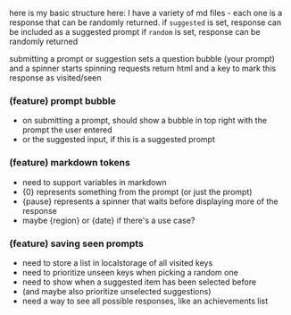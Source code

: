 here is my basic structure here:
I have a variety of md files - each one is a response that can be randomly returned.
if `suggested` is set, response can be included as a suggested prompt
if `random` is set, response can be randomly returned

submitting a prompt or suggestion sets a question bubble (your prompt) and a spinner starts spinning
requests return html and a key to mark this response as visited/seen


### (feature) prompt bubble

- on submitting a prompt, should show a bubble in top right with the prompt the user entered
- or the suggested input, if this is a suggested prompt

### (feature) markdown tokens

- need to support variables in markdown
- {0} represents something from the prompt (or just the prompt)
- {pause} represents a spinner that waits before displaying more of the response
- maybe {region} or {date} if there's a use case?


### (feature) saving seen prompts

- need to store a list in localstorage of all visited keys
- need to prioritize unseen keys when picking a random one
- need to show when a suggested item has been selected before
- (and maybe also prioritize unselected suggestions)
- need a way to see all possible responses, like an achievements list